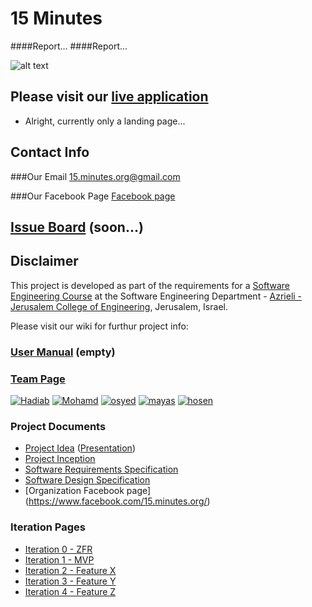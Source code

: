 # 15 Minutes
####Report...
####Report...
<br />


![alt text](https://github.com/mohamadir/15-minutes/blob/master/logo.jpg "Logo Title Text 1")

## Please visit our [live application](https://demo.reactstarterkit.com/)
- Alright, currently only a landing page...

## Contact Info
###Our Email
15.minutes.org@gmail.com

###Our Facebook Page
[Facebook page](https://www.facebook.com/15.minutes.org/)


## [Issue Board](https://huboard.com/robi-y/seproject-team-template#/) (soon...)

## Disclaimer
This project is developed as part of the requirements for a [Software Engineering Course](https://github.com/jce-il/se-class/wiki) at the Software Engineering Department - [Azrieli - Jerusalem College of Engineering](http://www.jce.ac.il/), Jerusalem, Israel.

Please visit our wiki for furthur project info: 

### [User Manual](../../wiki/user-manual) (empty)

### [Team Page](../../wiki/team)
[![Hadiab](https://avatars2.githubusercontent.com/u/8047742?v=3&u=cb3649ac4510b5df3fbec80caef9f32f992263c6&s=140)](https://github.com/hadiab)
[![Mohamd](https://avatars3.githubusercontent.com/u/17565537?v=3&u=447f3952a4221744da8803cfb4599dddcf033a86&s=140)](https://github.com/mohamadir)
[![osyed](https://avatars3.githubusercontent.com/u/17565547?v=3&u=4725c9270895a13711af0c4785dd0c3b68047bc1&s=140)](https://github.com/osyejda)
[![mayas]()](https://github.com/mayasma)
[![hosen]()](https://github.com/hosenja)

### Project Documents
- [Project Idea](docs/idea.pdf) ([Presentation](docs/Presentation.pdf))
- [Project Inception](../../wiki/Project-Inception-and-Planing)
- [Software Requirements Specification](../../wiki/srs)
- [Software Design Specification](../../wiki/sds)
- [Organization Facebook page] (https://www.facebook.com/15.minutes.org/)

### Iteration Pages
- [Iteration 0 - ZFR]()
- [Iteration 1 - MVP]()
- [Iteration 2 - Feature X]()
- [Iteration 3 - Feature Y]()
- [Iteration 4 - Feature Z]()